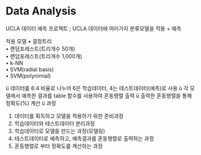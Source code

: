 # Data Analysis

UCLA 데이터 예측 프로젝트
; UCLA 데이터에 여러가지 분류모델을 적용 + 예측

적용 모델
• 결정트리     
• 랜덤포레스트(트리개수 50개)      
• 랜덤포레스트(트리개수 1,000개)     
• k-NN     
• SVM(radial basis)     
• SVM(polynimial)     

ü 데이터를 6:4 비율로 나누어 6은 학습데이터, 4는 테스트데이터(예측)로 사용
ü 각 모델에서 예측한 결과를 table 함수를 사용하여 혼동행렬 출력
ü 출력한 혼동행렬을 통해 정확도(%) 계산
ü 과정
1. 데이터를 획득하고 모델을 적용하기 위한 준비과정
2. 학습데이터와 테스트데이터 분리과정
3. 학습데이터로 모델을 만드는 과정(모델링)
4. 테스트데이터로 예측하고, 예측결과를 혼동행렬로 출력하는 과정
5. 혼동행렬로 부터 정확도를 계산하는 과정
